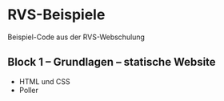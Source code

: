 # RVS-Beispiele

Beispiel-Code aus der RVS-Webschulung

## Block 1 – Grundlagen – statische Website

- HTML und CSS
- Poller
